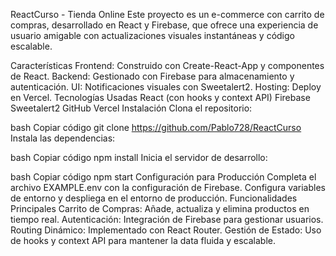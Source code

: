 ReactCurso - Tienda Online
Este proyecto es un e-commerce con carrito de compras, desarrollado en React y Firebase, que ofrece una experiencia de usuario amigable con actualizaciones visuales instantáneas y código escalable.

Características
Frontend: Construido con Create-React-App y componentes de React.
Backend: Gestionado con Firebase para almacenamiento y autenticación.
UI: Notificaciones visuales con Sweetalert2.
Hosting: Deploy en Vercel.
Tecnologías Usadas
React (con hooks y context API)
Firebase
Sweetalert2
GitHub
Vercel
Instalación
Clona el repositorio:

bash
Copiar código
git clone https://github.com/Pablo728/ReactCurso
Instala las dependencias:

bash
Copiar código
npm install
Inicia el servidor de desarrollo:

bash
Copiar código
npm start
Configuración para Producción
Completa el archivo EXAMPLE.env con la configuración de Firebase.
Configura variables de entorno y despliega en el entorno de producción.
Funcionalidades Principales
Carrito de Compras: Añade, actualiza y elimina productos en tiempo real.
Autenticación: Integración de Firebase para gestionar usuarios.
Routing Dinámico: Implementado con React Router.
Gestión de Estado: Uso de hooks y context API para mantener la data fluida y escalable.
